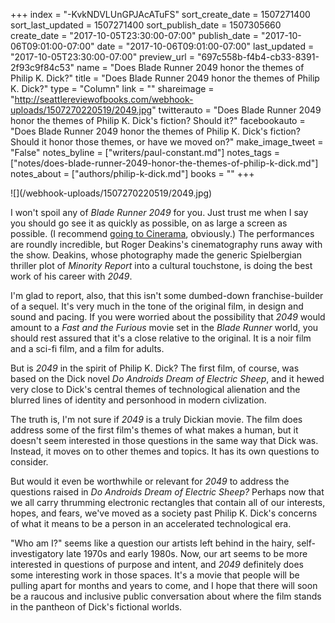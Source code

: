 +++
index = "-KvkNDVLUnGPJAcATuFS"
sort_create_date = 1507271400
sort_last_updated = 1507271400
sort_publish_date = 1507305660
create_date = "2017-10-05T23:30:00-07:00"
publish_date = "2017-10-06T09:01:00-07:00"
date = "2017-10-06T09:01:00-07:00"
last_updated = "2017-10-05T23:30:00-07:00"
preview_url = "697c558b-f4b4-cb33-8391-2f93c9f84c53"
name = "Does Blade Runner 2049 honor the themes of Philip K. Dick?"
title = "Does Blade Runner 2049 honor the themes of Philip K. Dick?"
type = "Column"
link = ""
shareimage = "http://seattlereviewofbooks.com/webhook-uploads/1507270220519/2049.jpg"
twitterauto = "Does Blade Runner 2049 honor the themes of Philip K. Dick's fiction? Should it?"
facebookauto = "Does Blade Runner 2049 honor the themes of Philip K. Dick's fiction? Should it honor those themes, or have we moved on?"
make_image_tweet = "False"
notes_byline = ["writers/paul-constant.md"]
notes_tags = ["notes/does-blade-runner-2049-honor-the-themes-of-philip-k-dick.md"]
notes_about = ["authors/philip-k-dick.md"]
books = ""
+++
<p class="image">![](/webhook-uploads/1507270220519/2049.jpg)</p>

I won't spoil any of *Blade Runner 2049* for you. Just trust me when I say you should go see it as quickly as possible, on as large a screen as possible. (I recommend [going to Cinerama](https://www.cinerama.com/), obviously.) The performances are roundly incredible, but Roger Deakins's cinematography runs away with the show. Deakins, whose photography made the generic Spielbergian thriller plot of *Minority Report* into a cultural touchstone, is doing the best work of his career with *2049*.

I'm glad to report, also, that this isn't some dumbed-down franchise-builder of a sequel. It's very much in the tone of the original film, in design and sound and pacing. If you were worried about the possibility that *2049* would amount to a *Fast and the Furious* movie set in the *Blade Runner* world, you should rest assured that it's a close relative to the original. It is a noir film and a sci-fi film, and a film for adults.

But is *2049* in the spirit of Philip K. Dick? The first film, of course, was based on the Dick novel *Do Androids Dream of Electric Sheep*, and it hewed very close to Dick's central themes of technological alienation and the blurred lines of identity and personhood in modern civlization. 

The truth is, I'm not sure if *2049* is a truly Dickian movie. The film does address some of the first film's themes of what makes a human, but it doesn't seem interested in those questions in the same way that Dick was. Instead, it moves on to other themes and topics. It has its own questions to consider.

But would it even be worthwhile or relevant for *2049* to address the questions raised in *Do Androids Dream of Electric Sheep?* Perhaps now that we all carry thrumming electronic rectangles that contain all of our interests, hopes, and fears, we've moved as a society past Philip K. Dick's concerns of what it means to be a person in an accelerated technological era. 

"Who am I?" seems like a question our artists left behind in the hairy, self-investigatory late 1970s and early 1980s. Now, our art seems to be more interested in questions of purpose and intent, and *2049* definitely does some interesting work in those spaces. It's a movie that people will be pulling apart for months and years to come, and I hope that there will soon be a raucous and inclusive public conversation about where the film stands in the pantheon of Dick's fictional worlds.